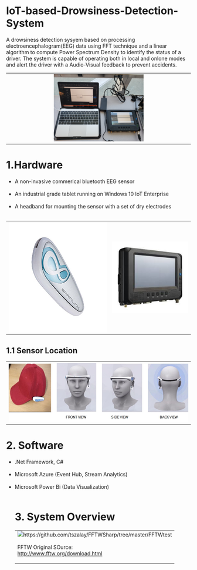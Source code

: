 # IoT-based-Drowsiness-Detection-System
A drowsiness detection sysyem based on processing electroencephalogram(EEG) data using FFT technique and a linear algorithm to compute Power Spectrum Density to identify the status of a driver. The system is capable of operating both in local and onlone modes and alert the driver with a Audio-Visual feedback to prevent accidents. 

<table align="center">
  <tr align="center"><td><img src = 'img/system.jpg' width="50%" ></td></tr>
</table>

<H1>1.Hardware </H1>
<ul type ="disk">
  <li>A non-invasive commerical bluetooth EEG sensor </li><br>
  <li>An industrial grade tablet running on Windows 10 IoT Enterprise</li><br>
  <li>A headband for mounting the sensor with a set of dry electrodes</li><br>
</ul>
<table>
  <tr align="center"><td> <img src ='img/eegsensor.jpg' width="300px" height="300px"> </td> <td> <img src='img/mt7000.jpg'> </td></tr>
</table>

<H2> 1.1 Sensor Location </H2>
<table align="center">
  <tr><td> <img src = 'img/sensorlocation.jpg'> </td></tr>
</table>

<H1> 2. Software </H1>
<ul type="disk">
  <li>.Net Framework, C#</li> <br>
  <li>Microsoft Azure (Event Hub, Stream Analytics)</li> <br>
  <li>Microsoft Power Bi (Data Visualization) </li> <br>
</ui>

<H1> 3. System Overview </H1>
<table>
  <tr><td> <img src = "img/systemdesign.PNG'> </td></tr>
</table>
(1) Sensor (headset + EEG sensor) <br>
(2) Tablet running on Windows 10 IoT Enterprise OS (Local Mode) <br>
(3) Azure + Power Bi (Online Mode) <br>

<H2> 3.1 FFTW Wrapper - libfftw3-3.dll </H2>

FFTW is a C subroutine library for computing the discrete Fourier transform (DFT) in one or more dimensions, of arbitrary input size, and of both real and complex data.<br>

FFTW wrapper written by Tamas Szalay:<br>
https://github.com/tszalay/FFTWSharp/tree/master/FFTWtest<br>
<br>
FFTW Original SOurce:<br>
http://www.fftw.org/download.html<br>
